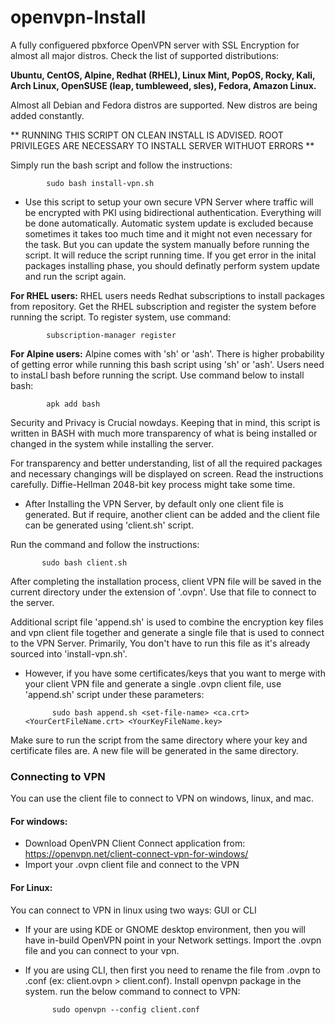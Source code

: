 # openvpn-Install
A fully configuered pbxforce OpenVPN server with SSL Encryption for almost all major distros. Check the list of supported distributions:

****Ubuntu, CentOS, Alpine, Redhat (RHEL), Linux Mint, PopOS, Rocky, Kali, Arch Linux, OpenSUSE (leap, tumbleweed, sles), Fedora, Amazon Linux.****
            
Almost all Debian and Fedora distros are supported. New distros are being added constantly.

** RUNNING THIS SCRIPT ON CLEAN INSTALL IS ADVISED. ROOT PRIVILEGES ARE NECESSARY TO INSTALL SERVER WITHUOT ERRORS **

Simply run the bash script and follow the instructions: 

            sudo bash install-vpn.sh

* Use this script to setup your own secure VPN Server where traffic will be encrypted with PKI using bidirectional authentication. Everything will be done automatically. Automatic system update is excluded because sometimes it takes too much time and it might not even necessary for the task. But you can update the system manually before running the script. It will reduce the script running time. If you get error in the inital packages installing phase, you should definatly perform system update and run the script again.

****For RHEL users:**** RHEL users needs Redhat subscriptions to install packages from repository. Get the RHEL subscription and register the system before running the script. To register system, use command:

            subscription-manager register

****For Alpine users:**** Alpine comes with 'sh' or 'ash'. There is higher probability of getting error while running this bash script using 'sh' or 'ash'. Users need to instaLl bash before running the script. Use command below to install bash:

            apk add bash
            
Security and Privacy is Crucial nowdays. Keeping that in mind, this script is written in BASH with much more transparency of what is being installed or changed in the system while installing the server.

For transparency and better understanding, list of all the required packages and necessary changings will be displayed on screen. Read the instructions carefully. Diffie-Hellman 2048-bit key process might take some time. 

* After Installing the VPN Server, by default only one client file is generated. But if require, another client can be added and the client file can be generated using 'client.sh' script. 

Run the command and follow the instructions:

           sudo bash client.sh

After completing the installation process, client VPN file will be saved in the current directory under the extension of '.ovpn'. Use that file to connect to the server.

Additional script file 'append.sh' is used to combine the encryption key files and vpn client file together and generate a single file that is used to connect to the VPN Server. Primarily, You don't have to run this file as it's already sourced into 'install-vpn.sh'.

* However, if you have some certificates/keys that you want to merge with your client VPN file and generate a single .ovpn client file, use 'append.sh' script under these parameters:
    
            sudo bash append.sh <set-file-name> <ca.crt> <YourCertFileName.crt> <YourKeyFileName.key>

Make sure to run the script from the same directory where your key and certificate files are. A new file will be generated in the same directory.

### Connecting to VPN

You can use the client file to connect to VPN on windows, linux, and mac. 

#### For windows:
* Download OpenVPN Client Connect application from: https://openvpn.net/client-connect-vpn-for-windows/
* Import your .ovpn client file and connect to the VPN

#### For Linux: 
You can connect to VPN in linux using two ways: GUI or CLI
* If your are using KDE or GNOME desktop environment, then you will have in-build OpenVPN point in your Network settings. Import the .ovpn file and you can connect to your vpn.
* If you are using CLI, then first you need to rename the file from .ovpn to .conf (ex: client.ovpn > client.conf). Install openvpn package in the system. run the below command to connect to VPN:

            sudo openvpn --config client.conf
            


    
